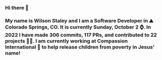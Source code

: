 ### Hi there 👋

### My name is Wilson Staley and I am a Software Developer in ⛰ Colorado Springs, CO.  It is currently Sunday, October 2 ⌚. In 2022 I have made 306 commits, 117 PRs, and contributed to 22 projects 👨‍💻. I am currently working at Compassion International 🏢 to help release children from poverty in Jesus' name!
